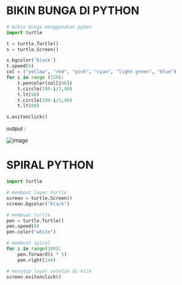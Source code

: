 # BIKIN BUNGA DI PYTHON

```py
# bikin bunga menggunakan pyhon
import turtle

t = turtle.Turtle()
s = turtle.Screen()

s.bgcolor('black')
t.speed(0)
col = ("yellow", "red", "pink", "cyan", "light green", "blue")
for i in range (150):
    t.pencolor(col[i%6])
    t.circle(190-i/2,90)
    t.lt(90)
    t.circle(190-i/3,90)
    t.lt(60)

s.exitonclick()
```

output : 

![image](https://user-images.githubusercontent.com/92344349/229367348-4c6f9c40-5bab-4e9d-a144-e093fc243dec.png)

# SPIRAL PYTHON

```py
import turtle

# membuat layar turtle
screen = turtle.Screen()
screen.bgcolor("black")

# membuat turtle
pen = turtle.Turtle()
pen.speed(0)
pen.color("white")

# membuat spiral
for i in range(100):
    pen.forward(i * 5)
    pen.right(144)

# menutup layar setelah di-klik
screen.exitonclick()

```
